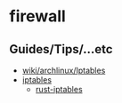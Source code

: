 # firewall

## Guides/Tips/...etc

* [wiki/archlinux/Iptables](https://wiki.archlinux.org/title/Iptables)
* [iptables](https://www.netfilter.org/projects/iptables/index.html)
    * [rust-iptables](https://github.com/yaa110/rust-iptables)